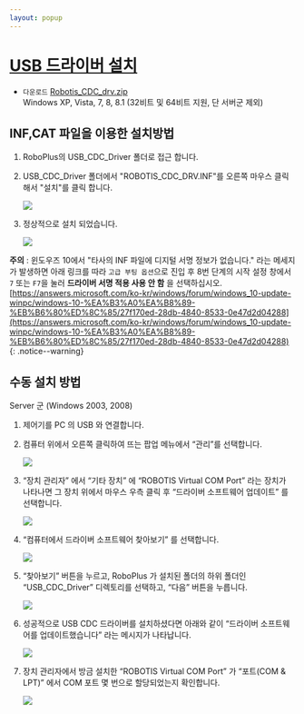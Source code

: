 ```yaml
---
layout: popup
---
```


# [USB 드라이버 설치](#usb-드라이버-설치)

- `다운로드` [Robotis_CDC_drv.zip](http://support.robotis.com/ko/baggage_files/opencm/robotis_cdc_drv.zip)  
  Windows XP, Vista, 7, 8, 8.1 (32비트 및 64비트 지원, 단 서버군 제외)

## INF,CAT 파일을 이용한 설치방법

1. RoboPlus의 USB_CDC_Driver 폴더로 접근 합니다.
2. USB_CDC_Driver 폴더에서 "ROBOTIS_CDC_DRV.INF"를  오른쪽 마우스 클릭해서 "설치"를 클릭 합니다.

    ![][img_01]

3. 정상적으로 설치 되었습니다.

    ![][img_02]


**주의** : 윈도우즈 10에서 "타사의 INF 파일에 디지털 서명 정보가 없습니다." 라는 메세지가 발생하면 아래 링크를 따라 `고급 부팅 옵션`으로 진입 후 8번 단계의 시작 설정 창에서 `7` 또는 `F7`을 눌러 **드라이버 서명 적용 사용 안 함** 을 선택하십시오.  
[https://answers.microsoft.com/ko-kr/windows/forum/windows_10-update-winpc/windows-10-%EA%B3%A0%EA%B8%89-%EB%B6%80%ED%8C%85/27f170ed-28db-4840-8533-0e47d2d04288](https://answers.microsoft.com/ko-kr/windows/forum/windows_10-update-winpc/windows-10-%EA%B3%A0%EA%B8%89-%EB%B6%80%ED%8C%85/27f170ed-28db-4840-8533-0e47d2d04288)
{: .notice--warning}

## 수동 설치 방법

Server 군 (Windows 2003, 2008)

1. 제어기를 PC 의 USB 와 연결합니다.
2. 컴퓨터 위에서 오른쪽 클릭하여 뜨는 팝업 메뉴에서 “관리”를 선택합니다.

    ![][img_03]

3. “장치 관리자” 에서 “기타 장치” 에 “ROBOTIS Virtual COM Port” 라는 장치가 나타나면 그 장치 위에서 마우스 우측 클릭 후 “드라이버 소프트웨어 업데이트” 를 선택합니다.

    ![][img_04]

4. “컴퓨터에서 드라이버 소프트웨어 찾아보기” 를 선택합니다.

    ![][img_05]

5. “찾아보기” 버튼을 누르고, RoboPlus 가 설치된 폴더의 하위 폴더인 “USB_CDC_Driver” 디렉토리를 선택하고, “다음” 버튼을 누릅니다.

    ![][img_06]

6. 성공적으로 USB CDC 드라이버를 설치하셨다면 아래와 같이 “드라이버 소프트웨어를 업데이트했습니다” 라는 메시지가 나타납니다.

    ![][img_07]

7. 장치 관리자에서 방금 설치한 “ROBOTIS Virtual COM Port” 가 “포트(COM & LPT)” 에서 COM 포트 몇 번으로 할당되었는지 확인합니다.

    ![][img_08]


[img_01]: /assets/images/faq/usb_150_kr.jpg
[img_02]: /assets/images/faq/clip_image031_kr.jpg
[img_03]: /assets/images/faq/clip_image002_kr.jpg
[img_04]: /assets/images/faq/clip_image004_kr.gif
[img_05]: /assets/images/faq/clip_image006_kr.jpg
[img_06]: /assets/images/faq/clip_image008_kr.jpg
[img_07]: /assets/images/faq/clip_image012_kr.jpg
[img_08]: /assets/images/faq/clip_image014_kr.jpg
